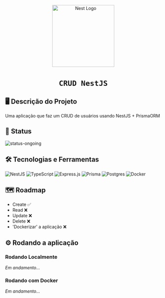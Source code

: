 <p align="center">
<a href="http://nestjs.com/" target="blank"><img src="https://nestjs.com/img/logo-small.svg" width="200" alt="Nest Logo" /></a>
  <h1 align="center">
  
    CRUD NestJS
  </h1>
</p>

## 🖥️ Descrição do Projeto

Uma aplicação que faz um CRUD de usuários usando NestJS + PrismaORM
## 🚧 Status

![status-ongoing](https://img.shields.io/badge/status-em%20andamento-yellow?style=for-the-badge)

## 🛠️ Tecnologias e Ferramentas
![NestJS](https://img.shields.io/badge/nestjs-E0234E?style=for-the-badge&logo=nestjs&logoColor=white)
![TypeScript](https://img.shields.io/badge/typescript-%23007ACC.svg?style=for-the-badge&logo=typescript&logoColor=white)
![Express.js](https://img.shields.io/badge/express.js-%23404d59.svg?style=for-the-badge&logo=express&logoColor=%2361DAFB)
![Prisma](https://img.shields.io/badge/Prisma-3982CE?style=for-the-badge&logo=Prisma&logoColor=white)
![Postgres](https://img.shields.io/badge/postgres-%23316192.svg?style=for-the-badge&logo=postgresql&logoColor=white)
![Docker](https://img.shields.io/badge/Docker-2CA5E0?style=for-the-badge&logo=docker&logoColor=white)


## 🗺️ Roadmap

- Create ✅
- Read ❌
- Update ❌
- Delete ❌
- 'Dockerizar' a aplicação ❌

## ⚙️ Rodando a aplicação

### Rodando Localmente

*Em andamento...*

### Rodando com Docker

*Em andamento...*